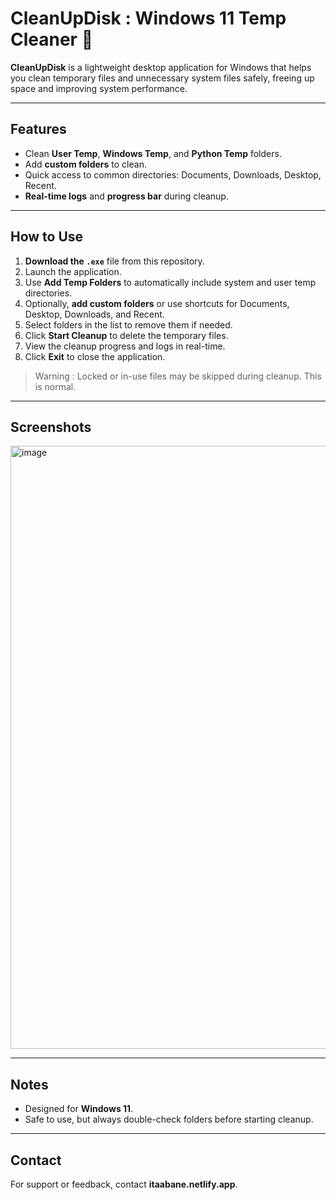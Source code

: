 # CleanUpDisk : Windows 11 Temp Cleaner 🧹

**CleanUpDisk** is a lightweight desktop application for Windows that helps you clean temporary files and unnecessary system files safely, freeing up space and improving system performance.

---

## Features

- Clean **User Temp**, **Windows Temp**, and **Python Temp** folders.
- Add **custom folders** to clean.
- Quick access to common directories: Documents, Downloads, Desktop, Recent.
- **Real-time logs** and **progress bar** during cleanup.

---

## How to Use

1. **Download the `.exe`** file from this repository.
2. Launch the application.
3. Use **Add Temp Folders** to automatically include system and user temp directories.
4. Optionally, **add custom folders** or use shortcuts for Documents, Desktop, Downloads, and Recent.
5. Select folders in the list to remove them if needed.
6. Click **Start Cleanup** to delete the temporary files.
7. View the cleanup progress and logs in real-time.
8. Click **Exit** to close the application.

> Warning : Locked or in-use files may be skipped during cleanup. This is normal.

---

## Screenshots

<img width="852" height="965" alt="image" src="https://github.com/user-attachments/assets/b13c7c8a-3102-4a7e-94e4-f01ee364be47" />


---

## Notes

- Designed for **Windows 11**.
- Safe to use, but always double-check folders before starting cleanup.

---

## Contact

For support or feedback, contact **itaabane.netlify.app**.
